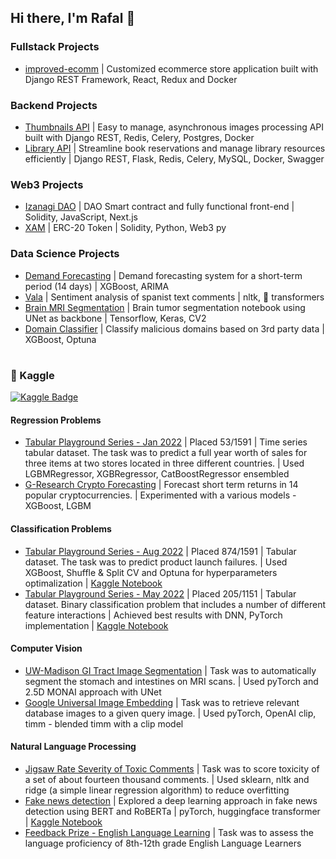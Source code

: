 ## Hi there, I'm Rafal 👋

### Fullstack Projects
- [improved-ecomm](https://github.com/popraf/improved-ecomm) | Customized ecommerce store application built with Django REST Framework, React, Redux and Docker

### Backend Projects
- [Thumbnails API](https://github.com/popraf/hexocean-django-recruitment-task) | Easy to manage, asynchronous images processing API built with Django REST, Redis, Celery, Postgres, Docker
- [Library API](https://github.com/popraf/optimo) | Streamline book reservations and manage library resources efficiently | Django REST, Flask, Redis, Celery, MySQL, Docker, Swagger

### Web3 Projects
- [Izanagi DAO](https://github.com/popraf/izanagi_dao) | DAO Smart contract and fully functional front-end | Solidity, JavaScript, Next.js
- [XAM](https://github.com/popraf/xam) | ERC-20 Token | Solidity, Python, Web3 py

### Data Science Projects
- [Demand Forecasting](https://github.com/popraf/Demand-Forecasting) | Demand forecasting system for a short-term period (14 days) | XGBoost, ARIMA
- [Vala](https://github.com/popraf/vala) | Sentiment analysis of spanist text comments | nltk, 🤗 transformers
- [Brain MRI Segmentation](https://github.com/popraf/Brain-MRI-Segmentation-Tensorflow) | Brain tumor segmentation notebook using UNet as backbone | Tensorflow, Keras, CV2
- [Domain Classifier](https://github.com/popraf/domain_classifier) | Classify malicious domains based on 3rd party data | XGBoost, Optuna

#

### 🤖 Kaggle
[![Kaggle Badge](https://img.shields.io/badge/-kottoz-teal?style=flat&logo=kaggle&logoColor=deepblue&link=https://www.kaggle.com/kottoz)](https://www.kaggle.com/kottoz)

#### Regression Problems
- [Tabular Playground Series - Jan 2022](https://www.kaggle.com/competitions/tabular-playground-series-jan-2022) | Placed 53/1591 | Time series tabular dataset. The task was to predict a full year worth of sales for three items at two stores located in three different countries. | Used LGBMRegressor, XGBRegressor, CatBoostRegressor ensembled
- [G-Research Crypto Forecasting](https://www.kaggle.com/competitions/g-research-crypto-forecasting) | Forecast short term returns in 14 popular cryptocurrencies. | Experimented with a various models - XGBoost, LGBM

#### Classification Problems
- [Tabular Playground Series - Aug 2022](https://www.kaggle.com/competitions/tabular-playground-series-aug-2022) | Placed 874/1591 | Tabular dataset. The task was to predict product launch failures. | Used XGBoost, Shuffle & Split CV and Optuna for hyperparameters optimalization | [Kaggle Notebook](https://www.kaggle.com/code/kottoz/xgboost-shuffle-split-cv-optuna)
- [Tabular Playground Series - May 2022](https://www.kaggle.com/competitions/tabular-playground-series-may-2022) | Placed 205/1151 | Tabular dataset. Binary classification problem that includes a number of different feature interactions | Achieved best results with DNN, PyTorch implementation | [Kaggle Notebook](https://www.kaggle.com/code/kottoz/tps-may22-pytorch/notebook)

#### Computer Vision
- [UW-Madison GI Tract Image Segmentation](https://www.kaggle.com/competitions/uw-madison-gi-tract-image-segmentation) | Task was to automatically segment the stomach and intestines on MRI scans. | Used pyTorch and 2.5D MONAI approach with UNet
- [Google Universal Image Embedding](https://www.kaggle.com/competitions/google-universal-image-embedding) | Task was to retrieve relevant database images to a given query image. | Used pyTorch, OpenAI clip, timm - blended timm with a clip model

#### Natural Language Processing
- [Jigsaw Rate Severity of Toxic Comments](https://www.kaggle.com/competitions/jigsaw-toxic-severity-rating) | Task was to score toxicity of a set of about fourteen thousand comments. | Used sklearn, nltk and ridge (a simple linear regression algorithm) to reduce overfitting
- [Fake news detection](https://www.kaggle.com/datasets/saurabhshahane/fake-news-classification) | Explored a deep learning approach in fake news detection using BERT and RoBERTa | pyTorch, huggingface transformer | [Kaggle Notebook](https://www.kaggle.com/kottoz/fake-news-detection-bert-roberta-pytorch)
- [Feedback Prize - English Language Learning](https://www.kaggle.com/competitions/feedback-prize-english-language-learning) | Task was to assess the language proficiency of 8th-12th grade English Language Learners
